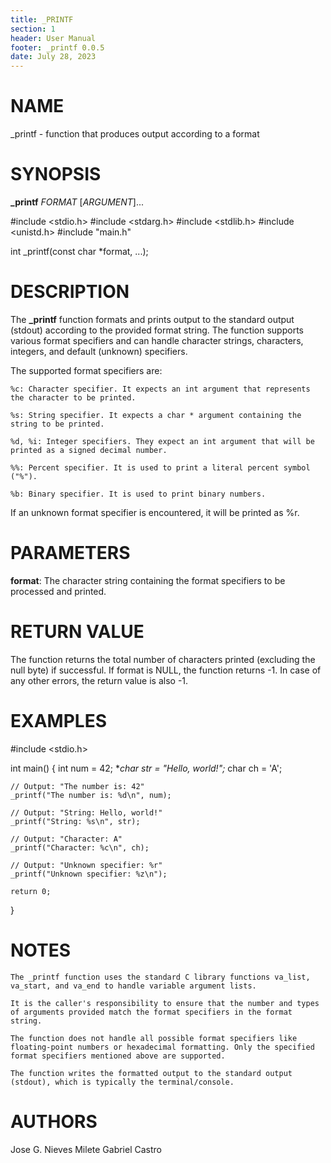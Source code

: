 ```yaml
---
title: _PRINTF
section: 1
header: User Manual
footer: _printf 0.0.5
date: July 28, 2023
---
```


# NAME

_printf - function that produces output according to a format

# SYNOPSIS

**_printf** *FORMAT* [*ARGUMENT*]...

#include <stdio.h>
#include <stdarg.h>
#include <stdlib.h>
#include <unistd.h>
#include "main.h"

int _printf(const char *format, ...);

# DESCRIPTION

The **_printf** function formats and prints output to the standard output (stdout) according to the provided format string. The function supports various format specifiers and can handle character strings, characters, integers, and default (unknown) specifiers.

The supported format specifiers are:

    %c: Character specifier. It expects an int argument that represents the character to be printed.

    %s: String specifier. It expects a char * argument containing the string to be printed.

    %d, %i: Integer specifiers. They expect an int argument that will be printed as a signed decimal number.

    %%: Percent specifier. It is used to print a literal percent symbol ("%").

    %b: Binary specifier. It is used to print binary numbers.

If an unknown format specifier is encountered, it will be printed as %r.

# PARAMETERS

**format**: The character string containing the format specifiers to be processed and printed.

# RETURN VALUE

The function returns the total number of characters printed (excluding the null byte) if successful. If format is NULL, the function returns -1. In case of any other errors, the return value is also -1.

# EXAMPLES
#include <stdio.h>

int main() {
    int num = 42;
    **char *str = "Hello, world!";**
    char ch = 'A';

    // Output: "The number is: 42"
    _printf("The number is: %d\n", num);

    // Output: "String: Hello, world!"
    _printf("String: %s\n", str);

    // Output: "Character: A"
    _printf("Character: %c\n", ch);

    // Output: "Unknown specifier: %r"
    _printf("Unknown specifier: %z\n");

    return 0;
}

# NOTES

    The _printf function uses the standard C library functions va_list, va_start, and va_end to handle variable argument lists.

    It is the caller's responsibility to ensure that the number and types of arguments provided match the format specifiers in the format string.

    The function does not handle all possible format specifiers like floating-point numbers or hexadecimal formatting. Only the specified format specifiers mentioned above are supported.

    The function writes the formatted output to the standard output (stdout), which is typically the terminal/console.

# AUTHORS

Jose G. Nieves Milete
Gabriel Castro

